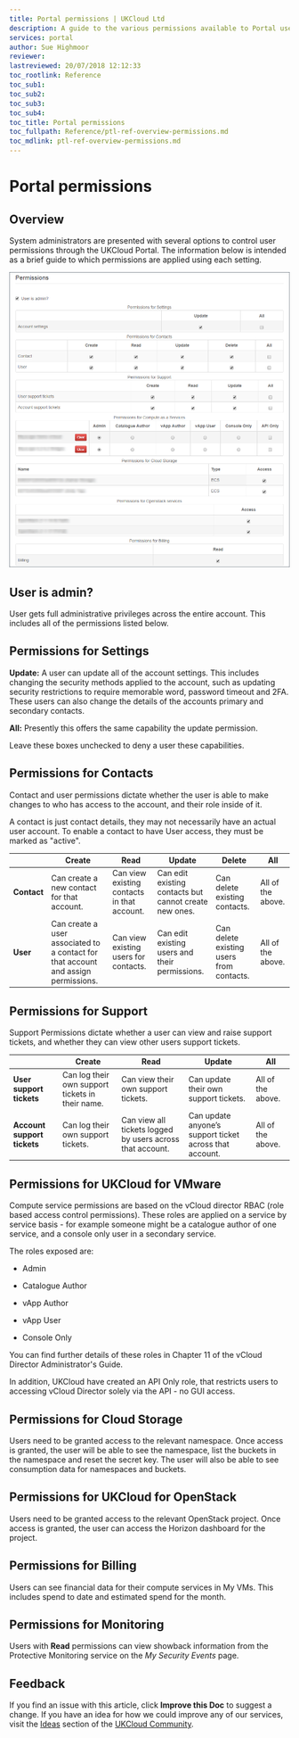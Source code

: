 ```yaml
---
title: Portal permissions | UKCloud Ltd
description: A guide to the various permissions available to Portal users and what behaviours they enable
services: portal
author: Sue Highmoor
reviewer:
lastreviewed: 20/07/2018 12:12:33
toc_rootlink: Reference
toc_sub1:
toc_sub2:
toc_sub3:
toc_sub4:
toc_title: Portal permissions
toc_fullpath: Reference/ptl-ref-overview-permissions.md
toc_mdlink: ptl-ref-overview-permissions.md
---
```


# Portal permissions

## Overview

System administrators are presented with several options to control user permissions through the UKCloud Portal. The information below is intended as a brief guide to which permissions are applied using each setting.

![Portal permissions page](images/portal_permissions.png)

## User is admin?

User gets full administrative privileges across the entire account. This includes all of the permissions listed below.

## Permissions for Settings

**Update:** A user can update all of the account settings. This includes changing the security methods applied to the account, such as updating security restrictions to require memorable word, password timeout and 2FA. These users can also change the details of the accounts primary and secondary contacts.

**All:** Presently this offers the same capability the update permission.

Leave these boxes unchecked to deny a user these capabilities.

## Permissions for Contacts

Contact and user permissions dictate whether the user is able to make changes to who has access to the account, and their role inside of it.

A contact is just contact details, they may not necessarily have an actual user account. To enable a contact to have User access, they must be marked as "active".

&nbsp; | Create | Read | Update | Delete | All
------ | ------ | ---- | ------ | ------ | ---
**Contact** | Can create a new contact for that account. | Can view existing contacts in that account. | Can edit existing contacts but cannot create new ones. | Can delete existing contacts. | All of the above.
**User** | 	Can create a user associated to a contact for that account and assign permissions. | Can view existing users for contacts.	| Can edit existing users and their permissions. | Can delete existing users from contacts. | All of the above.

## Permissions for Support

Support Permissions dictate whether a user can view and raise support tickets, and whether they can view other users support tickets.

&nbsp; | Create | Read | Update | All
------ | ------ | ---- | ------ | ---
**User support tickets** | Can log their own support tickets in their name. | Can view their own support tickets.	| Can update their own support tickets.	| All of the above.
**Account support tickets** | Can log their own support tickets. | Can view all tickets logged by users across that account.	| Can update anyone’s support ticket across that account.	| All of the above.

## Permissions for UKCloud for VMware

Compute service permissions are based on the vCloud director RBAC (role based access control permissions). These roles are applied on a service by service basis - for example someone might be a catalogue author of one service, and a console only user in a secondary service.

The roles exposed are:

- Admin

- Catalogue Author

- vApp Author

- vApp User

- Console Only 

You can find further details of these roles in Chapter 11 of the vCloud Director Administrator's Guide.

In addition, UKCloud have created an API Only role, that restricts users to accessing vCloud Director solely via the API - no GUI access. 

## Permissions for Cloud Storage

Users need to be granted access to the relevant namespace. Once access is granted, the user will be able to see the namespace, list the buckets in the namespace and reset the secret key. The user will also be able to see consumption data for namespaces and buckets.

## Permissions for UKCloud for OpenStack

Users need to be granted access to the relevant OpenStack project. Once access is granted, the user can access the Horizon dashboard for the project.

## Permissions for Billing

Users can see financial data for their compute services in My VMs. This includes spend to date and estimated spend for the month.

## Permissions for Monitoring

Users with **Read** permissions can view showback information from the Protective Monitoring service on the *My Security Events* page.

## Feedback

If you find an issue with this article, click **Improve this Doc** to suggest a change. If you have an idea for how we could improve any of our services, visit the [Ideas](https://community.ukcloud.com/ideas) section of the [UKCloud Community](https://community.ukcloud.com).
